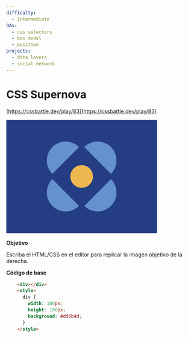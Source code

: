 ```yaml
---
difficulty:
  - Intermediate
OAs:
  - css selectors
  - box model
  - position
projects:
  - data lovers
  - social network
---
```


# CSS Supernova

[https://cssbattle.dev/play/83](https://cssbattle.dev/play/83)

![CSS Boxception](css_supernova.png)

__Objetivo__

Escriba el HTML/CSS en el editor para replicar la imagen objetivo de la derecha.

__Código de base__

```html
    <div></div>
    <style>
      div {
        width: 100px;
        height: 100px;
        background: #dd6b4d;
      }
    </style>
```
